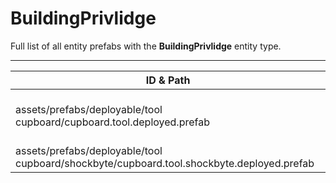 # BuildingPrivlidge
Full list of all <Badge type="warning" text="2"/> entity prefabs with the **BuildingPrivlidge** entity type.

---
| ID & Path |
| --- |
| <a href="#2476970476"><Badge id="2476970476" type="tip" text="#"/></a> <Badge type="tip" text="2476970476"/> <br> assets/prefabs/deployable/tool cupboard/cupboard.tool.deployed.prefab |
| <a href="#3932172323"><Badge id="3932172323" type="tip" text="#"/></a> <Badge type="tip" text="3932172323"/> <br> assets/prefabs/deployable/tool cupboard/shockbyte/cupboard.tool.shockbyte.deployed.prefab |
